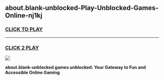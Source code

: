 
## about.blank-unblocked-Play-Unblocked-Games-Online-nj1kj
<h3>
<a href="https://premium76.site?title=about.blank-unblocked&ref=25A">CLICK TO PLAY</a></h3>
<hr>

<h3>
<a href="https://premium76.site?title=about.blank-unblocked&ref=25A">CLICK 2 PLAY</a>
  
</h3>

<a href="https://premium76.site?title=about.blank-unblocked&ref=25A"><img src="https://clearcache.store/games.png"></a>


**about.blank-unblocked games unblocked: Your Gateway to Fun and Accessible Online Gaming**

